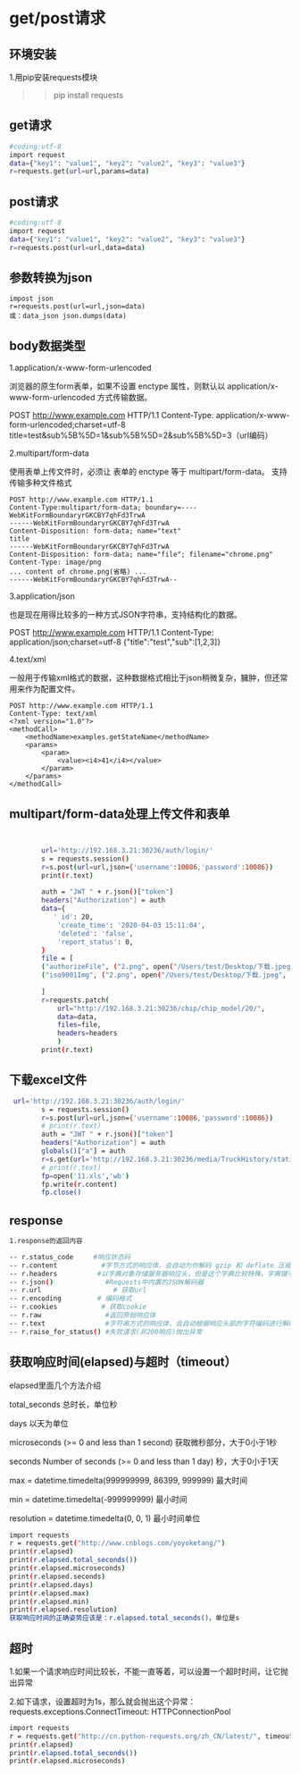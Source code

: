 # get/post请求

## 环境安装

1.用pip安装requests模块
>>pip install requests

## get请求

```.bash
#coding:utf-8
import request
data={"key1": "value1", "key2": "value2", "key3": "value3"}
r=requests.get(url=url,params=data)

```

## post请求

```.bash
#coding:utf-8
import request
data={"key1": "value1", "key2": "value2", "key3": "value3"}
r=requests.post(url=url,data=data)
```

## 参数转换为json

```
impost json
r=requests.post(url=url,json=data)
或：data_json json.dumps(data)
```

## body数据类型

1.application/x-www-form-urlencoded

浏览器的原生form表单，如果不设置 enctype 属性，则默认以 application/x-www-form-urlencoded 方式传输数据。

POST http://www.example.com HTTP/1.1
Content-Type: application/x-www-form-urlencoded;charset=utf-8
title=test&sub%5B%5D=1&sub%5B%5D=2&sub%5B%5D=3（url编码）

2.multipart/form-data

使用表单上传文件时，必须让 表单的 enctype 等于 multipart/form-data。
支持传输多种文件格式
```
POST http://www.example.com HTTP/1.1
Content-Type:multipart/form-data; boundary=----WebKitFormBoundaryrGKCBY7qhFd3TrwA
------WebKitFormBoundaryrGKCBY7qhFd3TrwA
Content-Disposition: form-data; name="text"
title
------WebKitFormBoundaryrGKCBY7qhFd3TrwA
Content-Disposition: form-data; name="file"; filename="chrome.png"
Content-Type: image/png
... content of chrome.png(省略) ...
------WebKitFormBoundaryrGKCBY7qhFd3TrwA--
```
3.application/json

也是现在用得比较多的一种方式JSON字符串，支持结构化的数据。

POST http://www.example.com HTTP/1.1 
Content-Type: application/json;charset=utf-8
{"title":"test","sub":[1,2,3]}

4.text/xml

一般用于传输xml格式的数据，这种数据格式相比于json稍微复杂，臃肿，但还常用来作为配置文件。
```
POST http://www.example.com HTTP/1.1 
Content-Type: text/xml
<?xml version="1.0"?>
<methodCall>
    <methodName>examples.getStateName</methodName>
    <params>
        <param>
            <value><i4>41</i4></value>
        </param>
    </params>
</methodCall>
```

## multipart/form-data处理上传文件和表单

```.bash


        url='http://192.168.3.21:30236/auth/login/'
        s = requests.session()
        r=s.post(url=url,json={'username':10086,'password':10086}) 
        print(r.text)
        
        auth = "JWT " + r.json()["token"]  
        headers["Authorization"] = auth
        data={
           ' id': 20,
            'create_time': '2020-04-03 15:11:04',
            'deleted': 'false',
            'report_status': 0,
        }
        file = [
        ("authorizeFile", ("2.png", open("/Users/test/Desktop/下载.jpeg", "rb"), "image/jpeg")),
        ("iso9001Img", ("2.png", open("/Users/test/Desktop/下载.jpeg", "rb"), "image/jpeg")),
       
        ]
        r=requests.patch(
            url="http://192.168.3.21:30236/chip/chip_model/20/",
            data=data,
            files=file,
            headers=headers
            )
        print(r.text)
```

## 下载excel文件

```.bash
 url='http://192.168.3.21:30236/auth/login/'
        s = requests.session()
        r=s.post(url=url,json={'username':10086,'password':10086}) 
        # print(r.text)
        auth = "JWT " + r.json()["token"]  
        headers["Authorization"] = auth
        globals()["a"] = auth
        r=s.get(url='http://192.168.3.21:30236/media/TruckHistory/static_info_export/20f8bdac-996f-11ea-a413-f27735324a88/%E8%BD%A6%E8%BE%86.xlsx')
        # print(r.text)
        fp=open('11.xls','wb')
        fp.write(r.content)
        fp.close()
```

## response

```.bash
1.response的返回内容

-- r.status_code     #响应状态码
-- r.content           #字节方式的响应体，会自动为你解码 gzip 和 deflate 压缩
-- r.headers          #以字典对象存储服务器响应头，但是这个字典比较特殊，字典键不区分大小写，若键不存在则返回None
-- r.json()             #Requests中内置的JSON解码器
-- r.url                  # 获取url
-- r.encoding         # 编码格式
-- r.cookies           # 获取cookie
-- r.raw                #返回原始响应体
-- r.text               #字符串方式的响应体，会自动根据响应头部的字符编码进行解码
-- r.raise_for_status() #失败请求(非200响应)抛出异常
```

## 获取响应时间(elapsed)与超时（timeout）

elapsed里面几个方法介绍

total_seconds 总时长，单位秒

days 以天为单位

microseconds (>= 0 and less than 1 second) 获取微秒部分，大于0小于1秒

seconds Number of seconds (>= 0 and less than 1 day) 秒，大于0小于1天

max = datetime.timedelta(999999999, 86399, 999999) 最大时间

min = datetime.timedelta(-999999999) 最小时间

resolution = datetime.timedelta(0, 0, 1) 最小时间单位

```.bash
import requests
r = requests.get("http://www.cnblogs.com/yoyoketang/")
print(r.elapsed)
print(r.elapsed.total_seconds())
print(r.elapsed.microseconds)
print(r.elapsed.seconds)
print(r.elapsed.days)
print(r.elapsed.max)
print(r.elapsed.min)
print(r.elapsed.resolution)
获取响应时间的正确姿势应该是：r.elapsed.total_seconds()，单位是s
```

## 超时

1.如果一个请求响应时间比较长，不能一直等着，可以设置一个超时时间，让它抛出异常

2.如下请求，设置超时为1s，那么就会抛出这个异常：requests.exceptions.ConnectTimeout: HTTPConnectionPool

```.bash
import requests
r = requests.get("http://cn.python-requests.org/zh_CN/latest/", timeout=1)
print(r.elapsed)
print(r.elapsed.total_seconds())
print(r.elapsed.microseconds)
```